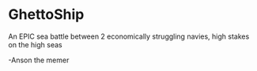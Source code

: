 # GhettoShip

An EPIC sea battle between 2 economically struggling navies, high stakes on the high seas

-Anson the memer
